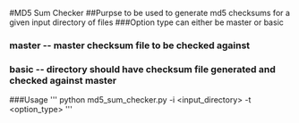 #MD5 Sum Checker
##Purpse to be used to generate md5 checksums for a given input directory of files
###Option type can either be master or basic
###    master  -- master checksum file to be checked against
###    basic   -- directory should have checksum file generated and checked against master
###Usage
'''
python md5_sum_checker.py -i <input_directory> -t <option_type>
'''
